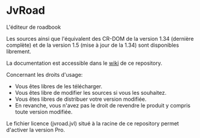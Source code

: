 # JvRoad
L'éditeur de roadbook

Les sources ainsi que l'équivalent des CR-DOM de la version 1.34 (dernière complète) et de la version 1.5 (mise à jour de la 1.34) sont disponibles librement.

La documentation est accessible dans le [wiki](https://github.com/ArtigueOlivier/JvRoad/wiki) de ce repository.

Concernant les droits d'usage:
* Vous êtes libres de les télécharger. 
* Vous êtes libre de modifier les sources si vous les souhaitez. 
* Vous êtes libres de distribuer votre version modifiée. 
* En revanche, vous n'avez pas le droit de revendre le produit y compris toute version modifiée.

Le fichier licence (jvroad.jvl) situé à la racine de ce repository permet d'activer la version Pro.
